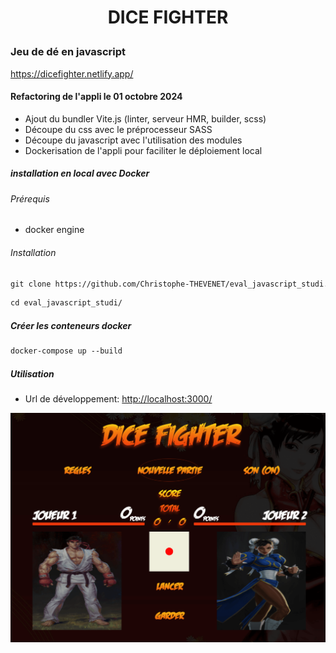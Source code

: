# <p align="center">DICE FIGHTER</p>

### Jeu de dé en javascript

https://dicefighter.netlify.app/

#### Refactoring de l'appli le 01 octobre 2024


- Ajout du bundler Vite.js (linter, serveur HMR, builder, scss)
- Découpe du css avec le préprocesseur SASS
- Découpe du javascript avec l'utilisation des modules
- Dockerisation de l'appli pour faciliter le déploiement local

##### installation en local avec Docker


###### Prérequis

-   docker engine

###### Installation

```markdown
git clone https://github.com/Christophe-THEVENET/eval_javascript_studi.git
```

```markdown
cd eval_javascript_studi/
```
  
##### Créer les conteneurs docker

```markdown
docker-compose up --build
```

##### Utilisation

- Url de développement:
<a href="http://localhost:3000/" target="_blank">http://localhost:3000/</a>





![Game Image](./DiceFighter.png)
